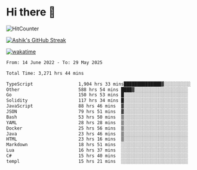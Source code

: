 # Hi there 👋

![HitCounter](https://hits.seeyoufarm.com/api/count/incr/badge.svg?url=https%3A%2F%2Fgithub.com%2Fashrhmn1212%2Fhit-counter)

<!-- ![Contribution Graph](https://github-readme-activity-graph.cyclic.app/graph?username=ashrhmn) -->


<!-- [![Top Langs](https://github-readme-stats.vercel.app/api/top-langs/?username=ashrhmn&layout=compact&theme=synthwave&langs_count=10&card_width=445)](https://github.com/anuraghazra/github-readme-stats) -->

[![Ashik's GitHub Streak](https://github-readme-streak-stats.herokuapp.com/?user=ashrhmn&theme=blood&fire=DD7F1C&background=151515&dates=9f9f9f&border=DD2727)](https://git.io/streak-stats)

<!-- ![Ashik's GitHub stats](https://github-readme-stats.vercel.app/api/?username=ashrhmn&show_icons=true&title_color=fff&icon_color=79ff97&text_color=9f9f9f&bg_color=151515) -->

[![wakatime](https://wakatime.com/badge/user/3df86613-ba63-4631-8e65-0ff18e7becad.svg)](https://wakatime.com/@3df86613-ba63-4631-8e65-0ff18e7becad)

<!--START_SECTION:waka-->

```txt
From: 14 June 2022 - To: 29 May 2025

Total Time: 3,271 hrs 44 mins

TypeScript                 1,904 hrs 33 mins██████████████▓░░░░░░░░░░   58.22 %
Other                      588 hrs 54 mins ████▓░░░░░░░░░░░░░░░░░░░░   18.00 %
Go                         150 hrs 53 mins █░░░░░░░░░░░░░░░░░░░░░░░░   04.61 %
Solidity                   117 hrs 34 mins █░░░░░░░░░░░░░░░░░░░░░░░░   03.59 %
JavaScript                 88 hrs 46 mins  ▓░░░░░░░░░░░░░░░░░░░░░░░░   02.71 %
JSON                       79 hrs 51 mins  ▓░░░░░░░░░░░░░░░░░░░░░░░░   02.44 %
Bash                       53 hrs 50 mins  ▒░░░░░░░░░░░░░░░░░░░░░░░░   01.65 %
YAML                       28 hrs 28 mins  ▒░░░░░░░░░░░░░░░░░░░░░░░░   00.87 %
Docker                     25 hrs 56 mins  ▒░░░░░░░░░░░░░░░░░░░░░░░░   00.79 %
Java                       23 hrs 46 mins  ▒░░░░░░░░░░░░░░░░░░░░░░░░   00.73 %
HTML                       23 hrs 16 mins  ▒░░░░░░░░░░░░░░░░░░░░░░░░   00.71 %
Markdown                   18 hrs 51 mins  ░░░░░░░░░░░░░░░░░░░░░░░░░   00.58 %
Lua                        16 hrs 37 mins  ░░░░░░░░░░░░░░░░░░░░░░░░░   00.51 %
C#                         15 hrs 40 mins  ░░░░░░░░░░░░░░░░░░░░░░░░░   00.48 %
templ                      15 hrs 21 mins  ░░░░░░░░░░░░░░░░░░░░░░░░░   00.47 %
```

<!--END_SECTION:waka-->


<!--### Most Used Languages 
<img src="https://wakatime.com/share/@ashrhmn/24ecb986-5bf8-4607-af7f-0aab08908d8c.png" />

### Favourite Tools
<img src="https://wakatime.com/share/@ashrhmn/f4e08015-f3bc-460a-9228-95a3ba11c604.png" />-->
